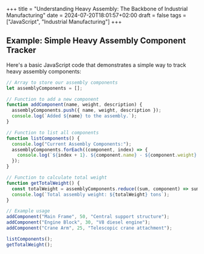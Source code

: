 +++
title = "Understanding Heavy Assembly: The Backbone of Industrial Manufacturing"
date = 2024-07-20T18:01:57+02:00
draft = false
tags = ["JavaScript", "Industrial Manufacturing"]
+++


## Example: Simple Heavy Assembly Component Tracker

Here's a basic JavaScript code that demonstrates a simple way to track heavy assembly components:

```javascript
// Array to store our assembly components
let assemblyComponents = [];

// Function to add a new component
function addComponent(name, weight, description) {
  assemblyComponents.push({ name, weight, description });
  console.log(`Added ${name} to the assembly.`);
}

// Function to list all components
function listComponents() {
  console.log("Current Assembly Components:");
  assemblyComponents.forEach((component, index) => {
    console.log(`${index + 1}. ${component.name} - ${component.weight} tons`);
  });
}

// Function to calculate total weight
function getTotalWeight() {
  const totalWeight = assemblyComponents.reduce((sum, component) => sum + component.weight, 0);
  console.log(`Total assembly weight: ${totalWeight} tons`);
}

// Example usage
addComponent("Main Frame", 50, "Central support structure");
addComponent("Engine Block", 30, "V8 diesel engine");
addComponent("Crane Arm", 25, "Telescopic crane attachment");

listComponents();
getTotalWeight();